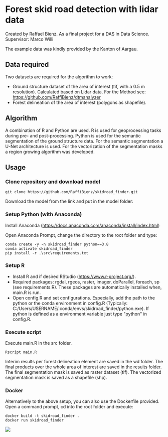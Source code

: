 # Forest skid road detection with lidar data
Created by Raffael Bienz. As a final project for a DAS in Data Science. Supervisor: Marco Willi

The example data was kindly provided by the Kanton of Aargau.

## Data required
Two datasets are required for the algorithm to work:
- Ground structure dataset of the area of interest (tif, with a 0.5 m resolution). Calculated based on Lidar data. For the Method see: https://github.com/RaffiBienz/dtmanalyzer
- Forest delineation of the area of interest (polygons as shapefile).

## Algorithm
A combination of R and Python are used. R is used for geoprocessing tasks during pre- and post-processing. Python is used for the semantic segmentation of the ground structure data. For the semantic segmentation a U-Net architecture is used. For the vectorization of the segmentation masks a region growing algorithm was developed.


## Usage

### Clone repository and download model
```
git clone https://github.com/RaffiBienz/skidroad_finder.git
```

Download the model from the link and put in the model folder: 

### Setup Python (with Anaconda)

Install Anaconda (https://docs.anaconda.com/anaconda/install/index.html)

Open Anaconda Prompt, change the directory to the root folder and type:
```
conda create -y -n skidroad_finder python==3.8
conda activate skidroad_finder
pip install -r .\src\requirements.txt
```

### Setup R
- Install R and if desired RStudio (https://www.r-project.org/).
- Required packages: rgdal, rgeos, raster, imager, doParallel, foreach, sp (see requirements.R). These packages are automatically installed when, main.R is run.
- Open config.R and set configurations. Especially, add the path to the python or the conda environment in config.R (Typically: C:/Users/USERNAME/.conda/envs/skidroad_finder/python.exe). If python is defined as a environment variable just type "python" in config.R.

### Execute script
Execute main.R in the src folder. 

```
Rscript main.R
```

Interim results per forest delineation element are saved in the wd folder. The final products over the whole area of interest are saved in the results folder. The final segmentation mask is saved as raster dataset (tif). The vectorized segmentation mask is saved as a shapefile (shp).

### Docker
Alternatively to the above setup, you can also use the Dockerfile provided. Open a command prompt, cd into the root folder and execute:

```
docker build -t skidroad_finder .
docker run skidroad_finder
```




![](example.png)